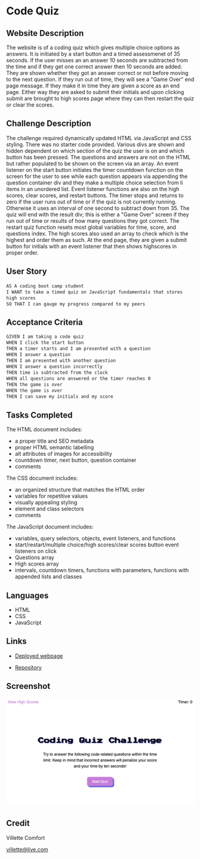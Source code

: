 # Code Quiz

## Website Description
The website is of a coding quiz which gives multiple choice options as answers. It is initiated by a start button and a timed assessmenet of 35 seconds. If the user misses an an answer 10 seconds are subtracted from the time and if they get one correct answer then 10 seconds are added. They are shown whether they got an answer correct or not before moving to the next question. If they run out of time, they will see a "Game Over" end page message. If they make it in time they are given a score as an end page. Either way they are asked to submit their initials and upon clicking submit are brought to high scores page where they can then restart the quiz or clear the scores.

## Challenge Description
The challenge required dynamically updated HTML via JavaScript and CSS styling. There was no starter code provided. Various divs are shown and hidden dependent on which section of the quiz the user is on and which button has been pressed. The questions and answers are not on the HTML but rather populated to be shown on the screen via an array. An event listener on the start button initiates the timer countdown function on the screen for the user to see while each question appears via appending the question container div and they make a multiple choice selection from li items in an unordered list. Event listener functions are also on the high scores, clear scores, and restart buttons. The timer stops and returns to zero if the user runs out of time or if the quiz is not currently running. Otherwise it uses an interval of one second to subtract down from 35.  The quiz will end with the result div; this is either a "Game Over" screen if they run out of time or results of how many questions they got correct. The restart quiz function resets most global variables for time, score, and questions index. The high scores also used an array to check which is the highest and order them as such. At the end page, they are given a submit button for initials with an event listener that then shows highscores in proper order.

## User Story

```
AS A coding boot camp student
I WANT to take a timed quiz on JavaScript fundamentals that stores high scores
SO THAT I can gauge my progress compared to my peers
```

## Acceptance Criteria

```
GIVEN I am taking a code quiz
WHEN I click the start button
THEN a timer starts and I am presented with a question
WHEN I answer a question
THEN I am presented with another question
WHEN I answer a question incorrectly
THEN time is subtracted from the clock
WHEN all questions are answered or the timer reaches 0
THEN the game is over
WHEN the game is over
THEN I can save my initials and my score
```

## Tasks Completed
The HTML document includes:
* a proper title and SEO metadata
* proper HTML semantic labelling
* alt attributes of images for accessibility
* countdown timer, next button, question container
* comments

The CSS document includes:
* an organized structure that matches the HTML order
* variables for repetitive values
* visually appealing styling
* element and class selectors
* comments

The JavaScript document includes:
* variables, query selectors, objects, event listeners, and functions
* start/restart/multiple choice/high scores/clear scores button event listeners on click
* Questions array 
* High scores array
* intervals, countdown timers, functions with parameters, functions with appended lists and classes

## Languages
- HTML
- CSS
- JavaScript

## Links
* [Deployed webpage](https://villettec.github.io/Module_4_Challenge-Code_Quiz/)

* [Repository](https://github.com/villettec/Module_4_Challenge-Code_Quiz)

## Screenshot
![image](./assets/images/readme-screenshot.png)

## Credit
Villette Comfort

villette@live.com